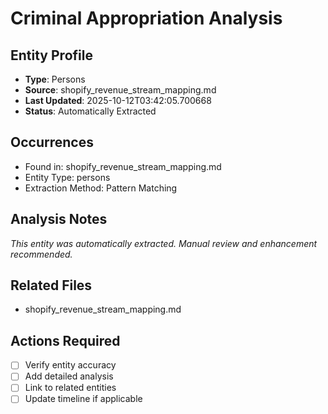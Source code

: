 # Criminal Appropriation Analysis

## Entity Profile
- **Type**: Persons
- **Source**: shopify_revenue_stream_mapping.md
- **Last Updated**: 2025-10-12T03:42:05.700668
- **Status**: Automatically Extracted

## Occurrences
- Found in: shopify_revenue_stream_mapping.md
- Entity Type: persons
- Extraction Method: Pattern Matching

## Analysis Notes
*This entity was automatically extracted. Manual review and enhancement recommended.*

## Related Files
- shopify_revenue_stream_mapping.md

## Actions Required
- [ ] Verify entity accuracy
- [ ] Add detailed analysis
- [ ] Link to related entities
- [ ] Update timeline if applicable
